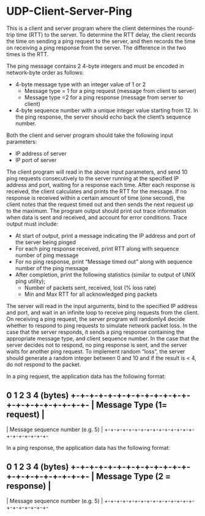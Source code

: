 # UDP-Client-Server-Ping
This is a client and server program where the client determines the round-trip time (RTT) to the server. To determine the RTT delay, the client records the time on sending a ping request to the server, and then records the time on receiving a ping response from the server. The difference in the two times is the RTT.

The ping message contains 2 4-byte integers and must be encoded in network-byte order as follows:
- 4-byte message type with an integer value of 1 or 2
  - Message type = 1 for a ping request (message from client to server)
  - Message type =2 for a ping response (message from server to client)
- 4-byte sequence number with a unique integer value starting from 12. In the ping response, the server should echo back the client’s sequence number.

Both the client and server program should take the following input parameters:
- IP address of server
- IP port of server

The client program will read in the above input parameters, and send 10 ping requests consecutively to the server running at the specified IP address and port, waiting for a response each time. After each response is received, the client calculates and prints the RTT for the message. If no response is received within a certain amount of time (one second), the client notes that the request timed out and then sends the next request up to the maximum. The program output should print out trace information when data is sent and received, and account for error conditions. Trace output must include:
- At start of output, print a message indicating the IP address and port of the server being
pinged
- For each ping response received, print RTT along with sequence number of ping
message
- For no ping response, print “Message timed out” along with sequence number of the
ping message
- After completion, print the following statistics (similar to output of UNIX ping utility);
  - Number of packets sent, received, lost (% loss rate)
  - Min and Max RTT for all acknowledged ping packets

The server will read in the input arguments, bind to the specified IP address and port, and wait in an infinite loop to receive ping requests from the client. On receiving a ping request, the server program will randomly4 decide whether to respond to ping requests to simulate network packet loss. In the case that the server responds, it sends a ping response containing the appropriate message type, and client sequence number. In the case that the server decides not to respond, no ping response is sent, and the server waits for another ping request. To implement random “loss”, the server should generate a random integer between 0 and 10 and if the result is < 4, do not respond to the packet.

In a ping request, the application data has the following format:

 0           1         2         3         4 (bytes)
 +-+-+-+-+-+-+-+-+-+-+-+-+-+-+-+-+-+-+-+-+-+-
 |        Message Type (1= request)         |
 --------------------------------------------
 |      Message sequence number (e.g. 5)    |
 +-+-+-+-+-+-+-+-+-+-+-+-+-+-+-+-+-+-+-+-+-+-

In a ping response, the application data has the following format:

 0          1          2          3        4 (bytes)
 +-+-+-+-+-+-+-+-+-+-+-+-+-+-+-+-+-+-+-+-+-+-
 |        Message Type (2 = response)       |
 --------------------------------------------
 |      Message sequence number (e.g. 5)    |
 +-+-+-+-+-+-+-+-+-+-+-+-+-+-+-+-+-+-+-+-+-+-

